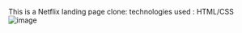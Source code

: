 This is a Netflix landing page clone:
technologies used : HTML/CSS
![image](https://github.com/user-attachments/assets/de787c6c-68eb-4c3a-9cb9-32eb859d2792)
